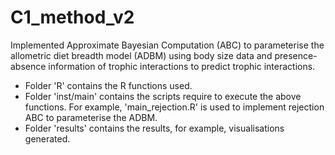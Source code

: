 # C1_method_v2


Implemented Approximate Bayesian Computation (ABC) to parameterise the allometric diet breadth model (ADBM) using body size data and presence-absence information of trophic interactions to predict trophic interactions.

* Folder 'R' contains the R functions used.
* Folder 'inst/main' contains the scripts require to execute the above functions. For example, 'main_rejection.R' is used to implement rejection ABC to parameterise the ADBM.
* Folder 'results' contains the results, for example, visualisations generated.

